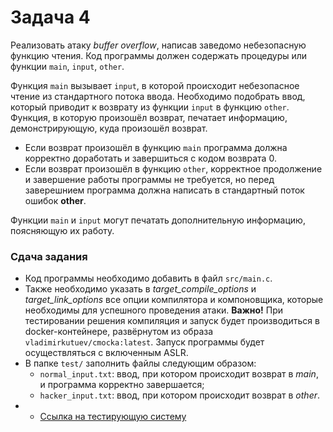 # Задача 4

Реализовать атаку *buffer overflow*, написав заведомо небезопасную функцию чтения. Код программы должен содержать процедуры или функции `main`, `input`, `other`.

Функция `main` вызывает `input`, в которой происходит небезопасное чтение из стандартного потока ввода.
Необходимо подобрать ввод, который приводит к возврату из функции `input` в функцию `other`.
Функция, в которую произошёл возврат, печатает информацию, демонстрирующую, куда произошёл возврат.
- Если возврат произошёл в функцию `main` программа должна корректно доработать и завершиться с кодом возврата 0.
- Если возврат произошёл в функцию `other`, корректное продолжение и завершение работы программы не требуется, но перед заверешнием программа должна написать в стандартный поток ошибок **other**.

Функции `main` и `input` могут печатать дополнительную информацию, поясняющую их работу.

### Сдача задания
- Код программы необходимо добавить в файл `src/main.c`.
- Также необходимо указать в *target_compile_options* и *target_link_options* все опции компилятора и компоновщика, которые необходимы для успешного проведения атаки.
**Важно!** При тестировании решения компиляция и запуск будет производиться в docker-контейнере, развёрнутом из образа `vladimirkutuev/cmocka:latest`.
Запуск программы будет осуществляться с включенным ASLR.
- В папке `test/` заполнить файлы следующим образом:
    - `normal_input.txt`: ввод, при котором происходит возврат в *main*, и программа корректно завершается;
    - `hacker_input.txt`: ввод, при котором происходит возврат в *other*.
- - [Ссылка на тестирующую систему](https://github.com/spbu-coding-2023/4-grading-system)

